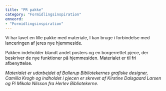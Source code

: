 ```yaml
---
title: "PR pakke"
category: "Formidlingsinspiration"
emneord:
- "Formidlingsinspiration"
---
```

Vi har lavet en lille pakke med materiale, I kan bruge i forbindelse med lanceringen af jeres nye hjemmeside.

Pakken indeholder blandt andet posters og en borgerrettet pjece, der beskriver de nye funktioner på hjemmesiden. 
Materialet er til fri afbenyttelse. 



*Materialet er udarbejdet af Ballerup Bibliotekernes grafiske designer, Camilla Krogh og indholdet i pjecen er skrevet af Kirstine Dalsgaard Larsen og Pi Mikala Nilsson fra Herlev Bibliotekerne.*
